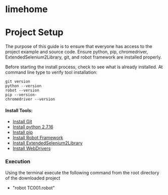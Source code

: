 # limehome

# Project Setup

The purpose of this guide is to ensure that everyone has access to the project example and source code. 
Ensure python, pip, chromedriver, ExtendedSelenium2Library, git, and robot framework are installed properly.

Before starting the install process, check to see what is already installed. At command line type to verify tool installation:

```
git version
python --version
robot --version
pip --version-
chromedriver --version
```

#### Install Tools:
- [Install Git](https://git-scm.com/downloads)
- [Install python 2.7.16](https://www.python.org/downloads/)
- [Install pip](https://pip.pypa.io/en/stable/installing/)
- [Install Robot Framework](https://pypi.org/project/robotframework/)
- [Install ExtendedSelenium2Library](https://pypi.org/project/robotframework-extendedselenium2library/)
- [Install WebDrivers](http://robotframework.org/SeleniumLibrary/)

### Execution

Using the terminal execute the following command from the root directory of the downloaded project
- "robot TC001.robot"



